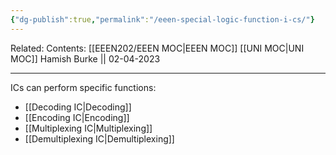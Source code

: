 ```yaml
---
{"dg-publish":true,"permalink":"/eeen-special-logic-function-i-cs/"}
---
```


Related: 
Contents: [[EEEN202/EEEN MOC\|EEEN MOC]]
[[UNI MOC\|UNI MOC]]
Hamish Burke || 02-04-2023
***

ICs can perform specific functions:
- [[Decoding IC\|Decoding]]
- [[Encoding IC\|Encoding]]
- [[Multiplexing IC\|Multiplexing]]
- [[Demultiplexing IC\|Demultiplexing]]


